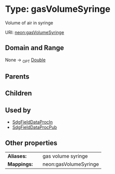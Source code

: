 
# Type: gasVolumeSyringe


Volume of air in syringe

URI: [neon:gasVolumeSyringe](https://data.neonscience.org/gasVolumeSyringe)


## Domain and Range

None ->  <sub>OPT</sub> [Double](types/Double.md)

## Parents


## Children


## Used by

 * [SdgFieldDataProcIn](SdgFieldDataProcIn.md)
 * [SdgFieldDataProcPub](SdgFieldDataProcPub.md)

## Other properties

|  |  |  |
| --- | --- | --- |
| **Aliases:** | | gas volume syringe |
| **Mappings:** | | neon:gasVolumeSyringe |

